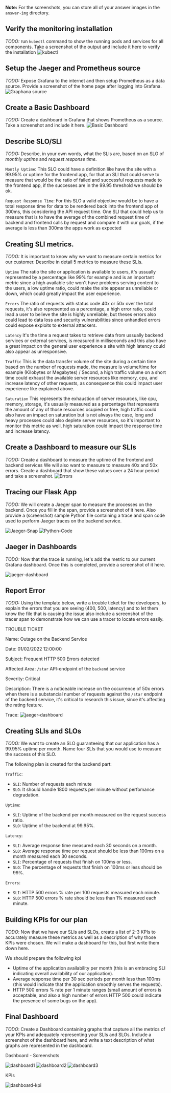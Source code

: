 **Note:** For the screenshots, you can store all of your answer images in the `answer-img` directory.

## Verify the monitoring installation

*TODO:* run `kubectl` command to show the running pods and services for all components. Take a screenshot of the output and include it here to verify the installation
![kubectl](./answer-img/kubectl-resources.png)

## Setup the Jaeger and Prometheus source
*TODO:* Expose Grafana to the internet and then setup Prometheus as a data source. Provide a screenshot of the home page after logging into Grafana.
![Graphana source](./answer-img/simple-dashboard.png)

## Create a Basic Dashboard
*TODO:* Create a dashboard in Grafana that shows Prometheus as a source. Take a screenshot and include it here.
![Basic Dashboard](./answer-img/graphana-prometheus.png)

## Describe SLO/SLI
*TODO:* Describe, in your own words, what the SLIs are, based on an SLO of *monthly uptime* and *request response time*.

`Montly Uptime`: This SLO could have a definition like have the site with a 99.95% or uptime for the frontend app, for that an SLI that could serve to measure that would be the ratio of failed and successful requests made to the frontend app, if the successes are in the 99.95 threshold we should be ok.

`Request Response Time`: For this SLO a valid objective would be to have a total response time for data to be rendered back into the frontend app of 300ms, this considering the API request time. One SLI that could help us to measure that is to have the average of the combined request time of backend and frontend calls by request and compare it with our goals, if the average is less than 300ms the apps work as expected

## Creating SLI metrics.
*TODO:* It is important to know why we want to measure certain metrics for our customer. Describe in detail 5 metrics to measure these SLIs.

`Uptime` The ratio the site or application is available to users, it's ussually represented by a percentage like 99% for example and is an important metric since a high available site won't have problems serving content to the users, a low uptime ratio, could make the site appear as unreliable or down, which could greatly impact the user experience.

`Errors` The ratio of requests with status code 40x or 50x over the total requests, it's also represented as a percentage, a high error ratio, could lead a user to believe the site is highly unreliable, but theses errors also could lead to data loss and security vulnerabilities since unhandled errors could expose exploits to external attackers.

`Latency` It's the time a request takes to retrieve data from ussually backend services or external services, is measured in milliseconds and this also have a great impact on the general user experience a site with high latency could also appear as unresponsive.

`Traffic` This is the data transfer volume of the site during a certain time based on the number of requests made, the measure is volume/time for example (Kilobytes or Megabytes) / Second, a high traffic volume on a short time could exhaust the available server resources like memory, cpu, and increase latency of other requests, as consequence this could impact user experience like explained above. 

`Saturation` This represents the exhaustion of server resources, like cpu, memory, storage, it's ussually measured as a percentage that represents the amount of any of those resources ocupied or free, high traffic could also have an impact on saturation but is not always the case, long and heavy processes could also deplete server resources, so it's important to monitor this metric as well, high saturation could impact the response time and increase latency. 

## Create a Dashboard to measure our SLIs
*TODO:* Create a dashboard to measure the uptime of the frontend and backend services We will also want to measure to measure 40x and 50x errors. Create a dashboard that show these values over a 24 hour period and take a screenshot.
![Errors](./answer-img/Errors-4xx_5xx_24h.png)

## Tracing our Flask App
*TODO:*  We will create a Jaeger span to measure the processes on the backend. Once you fill in the span, provide a screenshot of it here. Also provide a (screenshot) sample Python file containing a trace and span code used to perform Jaeger traces on the backend service.

![Jaeger-Snap](./answer-img/jaeger-snap-config.png)
![Python-Code](./answer-img/snap-code-python.png)

## Jaeger in Dashboards
*TODO:* Now that the trace is running, let's add the metric to our current Grafana dashboard. Once this is completed, provide a screenshot of it here.

![jaeger-dashboard](./answer-img/jaeger-on-dashboard.png)

## Report Error
*TODO:* Using the template below, write a trouble ticket for the developers, to explain the errors that you are seeing (400, 500, latency) and to let them know the file that is causing the issue also include a screenshot of the tracer span to demonstrate how we can use a tracer to locate errors easily.

TROUBLE TICKET

Name: Outage on the Backend Service

Date: 01/02/2022 12:00:00

Subject: Frequent HTTP 500 Errors detected

Affected Area: `/star` API-endpoint of the `backend` service

Severity: Critical

Description: There is a noticeable increase on the occurrence of 50x errors when there is a substancial number of requests against the `/star` endpoint of the backend service, it's critical to research this issue, since it's affecting the rating feature.

Trace:
![jaeger-dashboard](./answer-img/tracing-star.png)

## Creating SLIs and SLOs
*TODO:* We want to create an SLO guaranteeing that our application has a 99.95% uptime per month. Name four SLIs that you would use to measure the success of this SLO.

The following plan is created for the backend part:

`Traffic`:
* `SLI`: Number of requests each minute 
* `SLO`: It should handle 1800 requests per minute without perfomance degradation.

`Uptime`:
* `SLI`: Uptime of the backend per month measured on the request success ratio. 
* `SLO`: Uptime of the backend at 99.95%.

`Latency`:
* `SLI`: Average response time measured each 30 seconds on a month. 
* `SLO`: Average response time per request should be less than 100ms on a month measured each 30 seconds.
* `SLI`: Percentage of requests that finish on 100ms or less. 
* `SLO`: The percentage of requests that finish on 100ms or less should be 99%.

`Errors`:
* `SLI`: HTTP 500 errors % rate per 100 requests measured each minute. 
* `SLO`: HTTP 500 errors % rate should be less than 1% measured each minute.

## Building KPIs for our plan
*TODO*: Now that we have our SLIs and SLOs, create a list of 2-3 KPIs to accurately measure these metrics as well as a description of why those KPIs were chosen. We will make a dashboard for this, but first write them down here.

We should prepare the following kpi
* Uptime of the application availability per month (this is an embracing SLI indicating overall availability of our application).
* Average response time per 30 sec periods per month less than 100ms (this would indicate that the application smoothly serves the requests).
* HTTP 500 errors % rate per 1 minute ranges (small amount of errors is acceptable, and also a high number of errors HTTP 500 could indicate the presence of some bugs on the app).

## Final Dashboard
*TODO*: Create a Dashboard containing graphs that capture all the metrics of your KPIs and adequately representing your SLIs and SLOs. Include a screenshot of the dashboard here, and write a text description of what graphs are represented in the dashboard. 

Dashboard - Screenshots

![dashboard1](./answer-img/dashboard1.png)
![dashboard2](./answer-img/dashboard2.png)
![dashboard3](./answer-img/dashboard3.png)

KPIs

![dashboard-kpi](./answer-img/dashboard-kpi.png)
